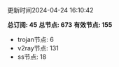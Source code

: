 更新时间2024-04-24 16:10:42

**总订阅: 45**
**总节点: 673**
**有效节点: 155**
- trojan节点: 6
- v2ray节点: 131
- ss节点: 18

